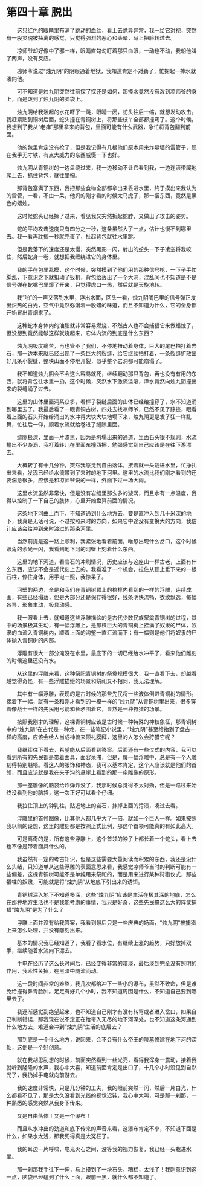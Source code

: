 # 第四十章 脱出


　　这只红色的眼睛里布满了跳动的血丝，看上去诡异异常，我一给它对视，突然有一股灵魂被抽离的感觉，只觉得强烈的恶心和头晕，马上把脸转过去。

　　凉师爷却好像中了邪一样，眼睛直勾勾盯着那只血眼，一动也不动，我朝他叫了两声，没有反应。

　　凉师爷说过“烛九阴”的阴眼通着地狱，我知道肯定不对劲了，忙掬起一捧水就泼向他。

　　可不知道是烛九阴突然往前探了探还是如何，那捧水竟然没有泼到凉师爷的身上，而是泼到了烛九阴的脑袋上。

　　烛九阴给我泼起的水花吓了一跳，眼睛一闭，蛇头往后一缩，就想发动攻击。我赶紧贴到铜树后面，蛇头撞在青铜树上，将那些枝丫全部都撞弯了。这个时候，我想到了我从“老痒”那里拿来的背包，里面可能有什么武器，急忙将背包翻到前面。

　　他的包里肯定没有枪了，但是我记得有几根他们原本用来炸墓墙的雷管子，现在我手无寸铁，有点大威力的东西威慑一下也好。

　　烛九阴从青铜树的一边盘绕过来，我一边移动不让它看到我，一边连滚带爬地爬上去，抓住背包，就往里掏。

　　那背包塞满了东西，我把那些食物全部都拿出来丢进水里，终于摸出来我认为的雷管，一看，不由一呆，他妈的刚才看的时候太马虎了，那一捆东西，竟然是黑色的蜡烛。

　　这时候蛇头已经探了过来，看见我又突然折起蛇脖，又做出了攻击的姿势。

　　蛇的平均攻击速度只有四分之一秒，这条虽然大了一点，估计也慢不到哪里去。我一看再耽搁一秒就完蛋了，扯起背包就往水里跳。

　　但是我落下的速度还是太慢，突然黑影一闪，射出的蛇头一下子凌空将我咬住，然后蛇身一卷，就想把我缠绕进它的身体里。

　　我的手在包里乱摸，这个时候，突然摸到了他们用的那种信号枪，一下子手忙脚乱，下意识之下就扣动了扳机，背包给轰出了一个大洞，混乱间也不知道是不是信号弹在蛇嘴巴里爆了开来，只觉得虎口一热，然后就是天旋地转。

　　我“啪”的一声又落到水里，浮出水面，回头一看，烛九阴嘴巴里的信号弹正发出炽热的白光，空气中竟然弥漫着一股蜡的味道，而且不知道为什么，它的全身都开始冒出青烟来了。

　　这种蛇本身体内的油脂就非常容易燃烧，不然古人也不会捕猎它来做蜡烛了，但没想到竟然能够这样就烧起来，它体内流的到底是什么东西？

　　烛九阴极度痛苦，再也管不了我们，不停地扭动着身体，巨大的尾巴拍打着岩石，那一边本来就已经出现了一条巨大的裂缝，给它继续拍打着，一条裂缝扩散出好几条小裂缝，整块山面不停地开裂，似乎整个岩洞都可能崩塌了。

　　我不知道烛九阴会不会这么容易就死，继续翻动那只背包，再也没有有用的东西，就将背包往水里一扔，这个时候，突然水下激流溢滚，潭水竟然向烛九阴撞出来的裂缝涌了过去。

　　这里的山体里面洞系众多，看样子裂缝后面的山体已经给撞穿了，水不知道涌到哪里去了。我最后看了一眼青铜古树，四处去找凉师爷，已然不见了踪迹，眼看着上面的石头开始给涌出的水冲得大块大块地塌下来，烛九阴更是发了狂一样乱舞，忙往后一仰，顺着水流就给卷进了缝隙里面。

　　缝隙极深，里面一片漆黑，因为是坍塌出来的通道，里面石头很不规则，水流撞出不少漩涡，我打着转儿在里面东撞西擦，勉强感觉到自己应该是在往下游漂去。

　　大概转了有十几分钟，突然我感觉到自由落体，接着就一头栽进水里，忙挣扎出来看，发现已经给水流带到了来时的地下河里。这里的水流比我们刚才看到的还要湍急很多，应该是和凉师爷说的一样，外面下过一场大雨。

　　这里水流虽然非常快，但是没有岩缝里那么多的漩涡，而且水有一点温度，我得以控制了一下自己的肢体，心里开始盘算前面的情况。

　　这条地下河由上而下，不知道通到什么地方去，要是直冲入到几十米深的地下，我真是无话可说，不过按照来时的方向，如果它中途没有变换大的方向，我估计应该会给冲到来时渡过的那条河里。

　　当然前提是这一路上顺利，我紧张地看着前面，唯恐出现什么岔口，这个时候眼角的余光一闪，我看到地下河的河壁上刻着什么东西。

　　这里的地下河道，看岩石的冲刷情况，历史应该与这座山一样古老，上面有什么东西，应该不会是近代刻上去的。我看准了一个机会，拉住从顶上垂下来的一根石柱，停住身体，用手电一照，我惊呆了。

　　河壁的两边，全是和我们在青铜树顶上的棺椁内看到的一样的浮雕，连续成画，有些已经塌落，但是大部分还是保存得很好，线条明快流畅，衣纹飘逸，每幅各异，形象生动，极具动感。

　　我一眼看上去，就知道这些浮雕描绘的是古代少数民族祭奠青铜树的过程，其中的场景极其生动，有一幅浮雕上，是那棵巨大的青铜树上挂满了奴隶的尸体，奴隶的血流入青铜树内，顺着上面的沟壑一直汇流而下；有一幅则是他们将奴隶的尸体抛入青铜树的内部。

　　浮雕有很大一部分淹没在水里，最底下的一切已经给水冲平了，看来他们雕刻的时候这里还没有水。

　　从这里的浮雕来看，这种祭祀青铜树的祭奠规模很大，我一直看下去，却越看越觉得奇怪，有一些浮雕描绘的场景和祭祀又不相同，我无法理解。

　　其中有一幅浮雕，表现的是古时候的那些先民将一些液体倒进青铜树的情形。接着下一幅，就有一条和刚才看到的一模一样的“烛九阴”从青铜树里出来，很多穿着像战士一样的先民用弓箭和长矛围着它，显然是一种狩猎的场景。

　　按照我刚才的理解，这棵青铜树应该是古时候一种特殊的神权象征，那青铜树中的“烛九阴”在古代是一种龙，在一些笔记小说里，“烛九阴”甚至给抬到了盘古一样的高度，应该会给人当成神兽来顶礼膜拜，这里的人怎么会狩猎它呢？

　　我继续往下看去，希望能从后面看到答案。后面还有一些仪式的内容，我可以看到所有的先民都是带着面具，面容呆滞，但是，每一幅浮雕中，总是有一个人雕刻得特别魁梧。看这人的服饰和神态，我可以基本肯定，这个人应该就是他们的首领，而且应该就是我在夹子沟的悬崖上看到的那一座雕像的原形。

　　那一座雕像的脑袋给炸弹炸没了，我那时候总觉得不太对劲，但是一路过来始终没看到他的脑袋，这一次正好可以看个仔细。

　　我拉住顶上的钟乳柱，贴近地上的岩石，抹掉上面的污渍，凑过去看。

　　浮雕里的首领图像，比其他人都几乎大了一倍，就如一个巨人一样。如果按照我以前的设想，这里的雕刻都是按照正式比例，那这个首领可能真的有如此高大。

　　可是离奇的是，所有这些浮雕上，这个首领的脖子上都长着一个蛇头，看上去也不像是带着面具什么的。

　　我虽然有一定的考古知识，但是这些需要大量阅读而积累的东西，我还是没什么头绪，只知道单从这些浮雕的表面意思来看，我感觉凉师爷当时的判断可能有一些偏差，这棵青铜树可能不是单纯用来祭祀的，而是用来进行某种狩猎仪式，那些牺牲的奴隶，可能就是将“烛九阴”从地底下引出来的诱饵。

　　青铜树深入地下不知道多深，这些“烛九阴”应该是生活在极其深的地底，怎么在那种地方生活也不是我能考虑的事情，我只是好奇，这些先民搞这么大的阵仗捕猎“烛九阴”是为了什么？

　　浮雕上面并没有给我答案，我看到最后只是一些庆典的场面，“烛九阴”被捕猎上来怎么处理，并没有雕刻出来。

　　基本的情况我已经知道了，我看了看水位，有继续上涨的趋势，只好放掉双手，继续随着水流向下漂去。

　　手电在经历了这么长时间后，已经变得非常的暗淡，最后淡到完全没有照明的作用，我索性关掉，在黑暗中随流而动。

　　这一段时间非常的难熬，我几次都给冲下一些小的瀑布，虽然不致命，但是难免给撞得鼻青脸肿。足足有好几个小时，我不知道周围是什么，不知道自己要到哪里去了。

　　我逐渐感觉到绝望起来，也不知道自己刚才有没有转弯或者进入岔口，如果自己判断错误，那我现在说不定正在给带入无尽的地下河深处，也不知道这条河通到什么地方去，难道会冲到“烛九阴”生活的底层去？

　　那到底是一个什么地方，说回来，会不会有什么帝王的陵墓修建在地下河的深处，这倒是一个好创意。

　　就在我胡思乱想的时候，前面突然看到一丝光亮，看得我浑身一震动，接着我就听到隆隆的水声，我心中大喜，知道前面肯定是出口了，十几个小时没见到自然光了，我扔掉手电就向前游去。

　　我的速度非常快，只是几分钟的工夫，我的眼前突然一闪，然后一片白光，什么都看不见了，那是太久没看到光线的视觉迟钝，我心中大叫，可是那一刹那，一种熟悉的感觉突然从我身下传来。

　　又是自由落体！又是一个瀑布！

　　而且从水冲出的劲道和底下传来的声音来看，这瀑布肯定不小，不知道下面是什么，如果水太浅，那我死得真是太冤枉了。

　　我的耳边一片呼啸，电光火石之间，没等我的视力恢复，我已经一头栽进水里。

　　那一刹那我手往下一伸，马上摸到了一块石头，糟糕，太浅了！我刚意识到这一点，脑袋已经磕到了什么上面，眼前一黑，就什么都不知道了。

